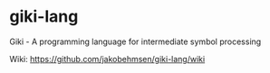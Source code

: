 giki-lang
=========

Giki - A programming language for intermediate symbol processing

Wiki: https://github.com/jakobehmsen/giki-lang/wiki
